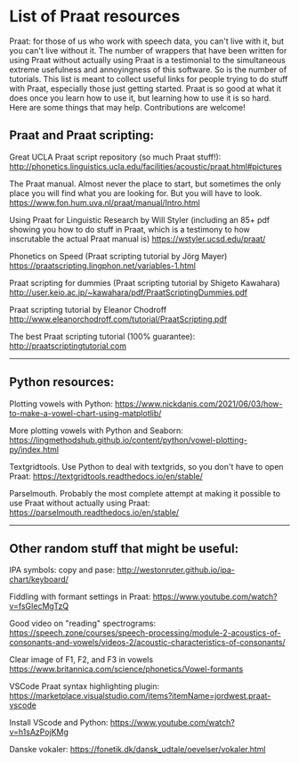 # List of Praat resources

Praat: for those of us who work with speech data, you can't live with it, but you can't live without it. The number of wrappers that have been written for using Praat without actually using Praat is a testimonial to the simultaneous extreme usefulness and annoyingness of this software. So is the number of tutorials. This list is meant to collect useful links for people trying to do stuff with Praat, especially those just getting started. Praat is so good at what it does once you learn how to use it, but learning how to use it is so hard. Here are some things that may help. Contributions are welcome!

## Praat and Praat scripting:

Great UCLA Praat script repository (so much Praat stuff!):
http://phonetics.linguistics.ucla.edu/facilities/acoustic/praat.html#pictures

The Praat manual. Almost never the place to start, but sometimes the only place you will find what you are looking for. But you will have to look.
https://www.fon.hum.uva.nl/praat/manual/Intro.html

Using Praat for Linguistic Research by Will Styler (including an 85+ pdf showing you how to do stuff in Praat, which is a testimony to how inscrutable the actual Praat manual is)
https://wstyler.ucsd.edu/praat/

Phonetics on Speed (Praat scripting tutorial by Jörg Mayer)
https://praatscripting.lingphon.net/variables-1.html

Praat scripting for dummies (Praat scripting tutorial by Shigeto Kawahara)
http://user.keio.ac.jp/~kawahara/pdf/PraatScriptingDummies.pdf

Praat scripting tutorial by Eleanor Chodroff
http://www.eleanorchodroff.com/tutorial/PraatScripting.pdf

The best Praat scripting tutorial (100% guarantee):
http://praatscriptingtutorial.com

---

## Python resources:

Plotting vowels with Python:
https://www.nickdanis.com/2021/06/03/how-to-make-a-vowel-chart-using-matplotlib/

More plotting vowels with Python and Seaborn:
https://lingmethodshub.github.io/content/python/vowel-plotting-py/index.html

Textgridtools. Use Python to deal with textgrids, so you don't have to open Praat:
https://textgridtools.readthedocs.io/en/stable/

Parselmouth. Probably the most complete attempt at making it possible to use Praat without actually using Praat:
https://parselmouth.readthedocs.io/en/stable/

---

## Other random stuff that might be useful:

IPA symbols: copy and pase:
http://westonruter.github.io/ipa-chart/keyboard/

Fiddling with formant settings in Praat:
https://www.youtube.com/watch?v=fsGIecMgTzQ

Good video on "reading" spectrograms:
https://speech.zone/courses/speech-processing/module-2-acoustics-of-consonants-and-vowels/videos-2/acoustic-characteristics-of-consonants/

Clear image of F1, F2, and F3 in vowels
https://www.britannica.com/science/phonetics/Vowel-formants

VSCode Praat syntax highlighting plugin:
https://marketplace.visualstudio.com/items?itemName=jordwest.praat-vscode

Install VScode and Python: https://www.youtube.com/watch?v=h1sAzPojKMg

Danske vokaler:
https://fonetik.dk/dansk_udtale/oevelser/vokaler.html
